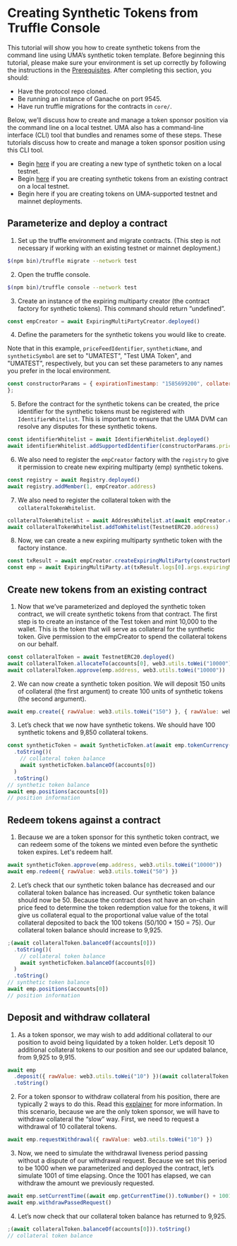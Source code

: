 # Creating Synthetic Tokens from Truffle Console

This tutorial will show you how to create synthetic tokens from the command line using UMA’s synthetic token template. Before beginning this tutorial, please make sure your environment is set up correctly by following the instructions in the [Prerequisites](prerequisites.md). After completing this section, you should:

- Have the protocol repo cloned.
- Be running an instance of Ganache on port 9545.
- Have run truffle migrations for the contracts in `core/`.

Below, we’ll discuss how to create and manage a token sponsor position via the command line on a local testnet.
UMA also has a command-line interface (CLI) tool that bundles and renames some of these steps.
These tutorials discuss how to create and manage a token sponsor position using this CLI tool.

<!-- TODO: links to separate page -->

- Begin [here](#parameterize-and-deploy-a-contract) if you are creating a new type of synthetic token on a local testnet.
- Begin [here](#create-new-tokens-from-an-existing-contract) if you are creating synthetic tokens from an existing contract on a local testnet.
- Begin here if you are creating tokens on UMA-supported testnet and mainnet deployments. <!-- TODO: links to separate page -->

## Parameterize and deploy a contract

1. Set up the truffle environment and migrate contracts.
   (This step is not necessary if working with an existing testnet or mainnet deployment.)

```bash
$(npm bin)/truffle migrate --network test
```

2. Open the truffle console.

```bash
$(npm bin)/truffle console --network test
```

3. Create an instance of the expiring multiparty creator (the contract factory for synthetic tokens).
   This command should return “undefined”.

```js
const empCreator = await ExpiringMultiPartyCreator.deployed()
```

4. Define the parameters for the synthetic tokens you would like to create.

Note that in this example, `priceFeedIdentifier`, `syntheticName`, and `syntheticSymbol` are set to "UMATEST", "Test UMA Token", and "UMATEST", respectively, but you can set these parameters to any names you prefer in the local environment. <!-- TODO: add link to process for adding identifiers to mainnet when that doc is ready -->

<!-- prettier-ignore -->
```js
const constructorParams = { expirationTimestamp: "1585699200", collateralAddress: TestnetERC20.address, priceFeedIdentifier: web3.utils.utf8ToHex("UMATEST"), syntheticName: "Test UMA Token", syntheticSymbol: "UMATEST", collateralRequirement: { rawValue: web3.utils.toWei("1.5") }, disputeBondPct: { rawValue: web3.utils.toWei("0.1") }, sponsorDisputeRewardPct: { rawValue: web3.utils.toWei("0.1") }, disputerDisputeRewardPct: { rawValue: web3.utils.toWei("0.1") }, minSponsorTokens: { rawValue: '100000000000000' }, timerAddress: '0x0000000000000000000000000000000000000000' }
};
```

5. Before the contract for the synthetic tokens can be created, the price identifier for the synthetic tokens must be registered with `IdentifierWhitelist`.
   This is important to ensure that the UMA DVM can resolve any disputes for these synthetic tokens.

```js
const identifierWhitelist = await IdentifierWhitelist.deployed()
await identifierWhitelist.addSupportedIdentifier(constructorParams.priceFeedIdentifier)
```

6. We also need to register the `empCreator` factory with the `registry` to give it permission to create new expiring multiparty (emp) synthetic tokens.

```js
const registry = await Registry.deployed()
await registry.addMember(1, empCreator.address)
```

7. We also need to register the collateral token with the `collateralTokenWhitelist`.

```js
collateralTokenWhitelist = await AddressWhitelist.at(await empCreator.collateralTokenWhitelist())
await collateralTokenWhitelist.addToWhitelist(TestnetERC20.address)
```

8. Now, we can create a new expiring multiparty synthetic token with the factory instance.

```js
const txResult = await empCreator.createExpiringMultiParty(constructorParams)
const emp = await ExpiringMultiParty.at(txResult.logs[0].args.expiringMultiPartyAddress)
```

## Create new tokens from an existing contract

1. Now that we’ve parameterized and deployed the synthetic token contract, we will create synthetic tokens from that contract.
   The first step is to create an instance of the Test token and mint 10,000 to the wallet.
   This is the token that will serve as collateral for the synthetic token.
   Give permission to the empCreator to spend the collateral tokens on our behalf.

```js
const collateralToken = await TestnetERC20.deployed()
await collateralToken.allocateTo(accounts[0], web3.utils.toWei("10000"))
await collateralToken.approve(emp.address, web3.utils.toWei("10000"))
```

2. We can now create a synthetic token position. We will deposit 150 units of collateral (the first argument) to create 100 units of synthetic tokens (the second argument).

```js
await emp.create({ rawValue: web3.utils.toWei("150") }, { rawValue: web3.utils.toWei("100") })
```

3. Let’s check that we now have synthetic tokens. We should have 100 synthetic tokens and 9,850 collateral tokens.

```js
const syntheticToken = await SyntheticToken.at(await emp.tokenCurrency())(await collateralToken.balanceOf(accounts[0]))
  .toString()(
    // collateral token balance
    await syntheticToken.balanceOf(accounts[0])
  )
  .toString()
// synthetic token balance
await emp.positions(accounts[0])
// position information
```

## Redeem tokens against a contract

1. Because we are a token sponsor for this synthetic token contract, we can redeem some of the tokens we minted even before the synthetic token expires. Let's redeem half.

```js
await syntheticToken.approve(emp.address, web3.utils.toWei("10000"))
await emp.redeem({ rawValue: web3.utils.toWei("50") })
```

2. Let’s check that our synthetic token balance has decreased and our collateral token balance has increased.
   Our synthetic token balance should now be 50.
   Because the contract does not have an on-chain price feed to determine the token redemption value for the tokens, it will give us collateral equal to the proportional value value of the total collateral deposited to back the 100 tokens (50/100 \* 150 = 75).
   Our collateral token balance should increase to 9,925.

```js
;(await collateralToken.balanceOf(accounts[0]))
  .toString()(
    // collateral token balance
    await syntheticToken.balanceOf(accounts[0])
  )
  .toString()
// synthetic token balance
await emp.positions(accounts[0])
// position information
```

## Deposit and withdraw collateral

1. As a token sponsor, we may wish to add additional collateral to our position to avoid being liquidated by a token holder.
   Let’s deposit 10 additional collateral tokens to our position and see our updated balance, from 9,925 to 9,915.

```js
await emp
  .deposit({ rawValue: web3.utils.toWei("10") })(await collateralToken.balanceOf(accounts[0]))
  .toString()
```

2. For a token sponsor to withdraw collateral from his position, there are typically 2 ways to do this.
   Read this [explainer](../explainer.md) for more information.
   In this scenario, because we are the only token sponsor, we will have to withdraw collateral the “slow” way. First, we need to request a withdrawal of 10 collateral tokens.

```js
await emp.requestWithdrawal({ rawValue: web3.utils.toWei("10") })
```

3. Now, we need to simulate the withdrawal liveness period passing without a dispute of our withdrawal request.
   Because we set this period to be 1000 when we parameterized and deployed the contract, let’s simulate 1001 of time elapsing.
   Once the 1001 has elapsed, we can withdraw the amount we previously requested.

```js
await emp.setCurrentTime((await emp.getCurrentTime()).toNumber() + 1001)
await emp.withdrawPassedRequest()
```

4. Let’s now check that our collateral token balance has returned to 9,925.

```js
;(await collateralToken.balanceOf(accounts[0])).toString()
// collateral token balance
```

<!--

--END OF TUTORIAL--
Notes: We might prefer to show people how to settle a contract after expiration using a CLI tool so they can change between token sponsor, token holder, and DVM voter personas more easily.

This is particularly relevant for settling a token after the expiration time, when as a token sponsor they might settle, as a voter they might decide on the final token redemption value, and as token holder they might redeem.
-->
